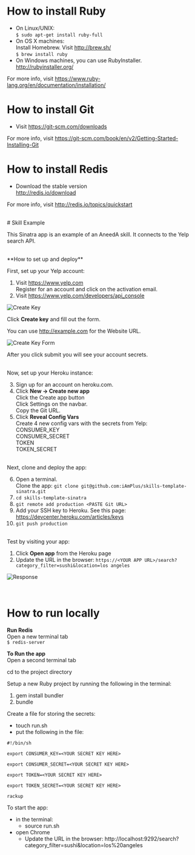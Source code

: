 # How to install Ruby

  - On Linux/UNIX:  
  ```$ sudo apt-get install ruby-full```
  - On OS X machines:  
  Install Homebrew. Visit http://brew.sh/   
  ```$ brew install ruby```
  - On Windows machines, you can use RubyInstaller.   
  http://rubyinstaller.org/

  For more info, visit https://www.ruby-lang.org/en/documentation/installation/

# How to install Git

  - Visit https://git-scm.com/downloads

  For more info, visit https://git-scm.com/book/en/v2/Getting-Started-Installing-Git

# How to install Redis
  - Download the stable version   
  http://redis.io/download

  For more info, visit http://redis.io/topics/quickstart

<br>
# Skill Example

This Sinatra app is an example of an AneedA skill. It connects to the Yelp search API.  

<br>
**How to set up and deploy**

First, set up your Yelp account:  

1. Visit https://www.yelp.com  
Register for an account and click on the activation email.  
2. Visit https://www.yelp.com/developers/api_console  

![Create Key](https://github.com/iAmPlus/skills-template-sinatra/blob/master/images/create_key.png?raw=true)

Click **Create key** and fill out the form.  


You can use http://example.com for the Website URL.   

![Create Key Form](https://github.com/iAmPlus/skills-template-sinatra/blob/master/images/create_key_form.png?raw=true)

After you click submit you will see your account secrets.  

  <br>
Now, set up your Heroku instance:  

3. Sign up for an account on heroku.com.  
4. Click **New -> Create new app**   
Click the Create app button   
Click Settings on the navbar.   
Copy the Git URL.  
4. Click **Reveal Config Vars**  
Create 4 new config vars with the secrets from Yelp:  
CONSUMER_KEY  
CONSUMER_SECRET  
TOKEN  
TOKEN_SECRET

<br>
Next, clone and deploy the app:   

6. Open a terminal.   
  Clone the app: `git clone git@github.com:iAmPlus/skills-template-sinatra.git`
7. `cd skills-template-sinatra`
6. `git remote add production <PASTE Git URL>`  
6. Add your SSH key to Heroku.  See this page: https://devcenter.heroku.com/articles/keys
7. `git push production`  

<br>
Test by visiting your app:

1. Click **Open app** from the Heroku page  
2. Update the URL in the browser:
 `https://<YOUR APP URL>/search?category_filter=sushi&location=los angeles`

![Response](https://github.com/iAmPlus/skills-template-sinatra/blob/master/images/success.png?raw=true)

<br>

# How to run locally   

**Run Redis**   
Open a new terminal tab  
```$ redis-server```  

**To Run the app**  
Open a second terminal tab   

cd to the project directory   

Setup a new Ruby project by running the following in the terminal:
  1. gem install bundler
  2. bundle

Create a file for storing the secrets:  
  - touch run.sh
  - put the following in the file:
  ```
  #!/bin/sh  

  export CONSUMER_KEY=<YOUR SECRET KEY HERE>  

  export CONSUMER_SECRET=<YOUR SECRET KEY HERE>  

  export TOKEN=<YOUR SECRET KEY HERE>  

  export TOKEN_SECRET=<YOUR SECRET KEY HERE>  

  rackup
  ```

To start the app:
  - in the terminal:
    - source run.sh
  - open Chrome
    - Update the URL in the browser: http://localhost:9292/search?category_filter=sushi&location=los%20angeles
